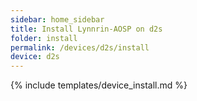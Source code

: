```yaml
---
sidebar: home_sidebar
title: Install Lynnrin-AOSP on d2s
folder: install
permalink: /devices/d2s/install
device: d2s
---
```

{% include templates/device_install.md %}

